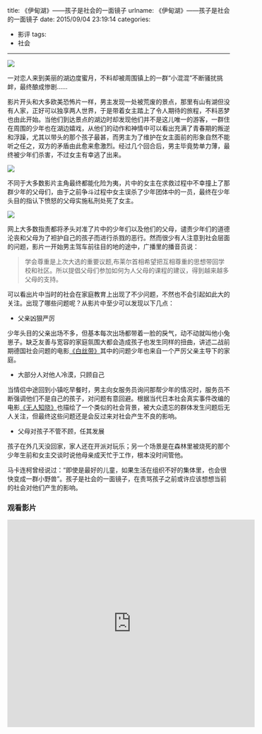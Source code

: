 title: 《伊甸湖》——孩子是社会的一面镜子
urlname: 《伊甸湖》——孩子是社会的一面镜子
date: 2015/09/04 23:19:14
categories:
- 影评
tags:
- 社会

---
![](https://image.covertness.cn/yidianhu_p2258942961.jpg)

一对恋人来到美丽的湖边度蜜月，不料却被周围镇上的一群“小混混”不断骚扰挑衅，最终酿成惨剧......
<!-- more -->

影片开头和大多欧美恐怖片一样，男主发现一处被荒废的景点，那里有山有湖但没有人家，正好可以独享两人世界，于是带着女主踏上了令人期待的旅程，不料恶梦也由此开始。当他们到达景点的湖边时却发现他们并不是这儿唯一的游客，一群住在周围的少年也在湖边嬉戏，从他们的动作和神情中可以看出充满了青春期的叛逆和浮躁，尤其以带头的那个孩子最甚，而男主为了维护在女主面前的形象自然不能听之任之，双方的矛盾由此愈来愈激烈。经过几个回合后，男主毕竟势单力薄，最终被少年们杀害，不过女主有幸逃了出来。

![](https://image.covertness.cn/yidianhu_p1502653609.jpg)

不同于大多数影片主角最终都能化险为夷，片中的女主在求救过程中不幸撞上了那群少年的父母们，由于之前争斗过程中女主误杀了少年团体中的一员，最终在少年头目的指认下愤怒的父母实施私刑处死了女主。

![](https://image.covertness.cn/yidianhu_p1732386921.jpg)

网上大多数指责都将矛头对准了片中的少年们以及他们的父母，谴责少年们的道德沦丧和父母为了袒护自己的孩子而进行杀戮的恶行。然而很少有人注意到社会层面的问题，影片一开始男主驾车前往目的地的途中，广播里的播音员说：
> 学会尊重是上次大选的重要议题,布莱尔首相希望把互相尊重的思想带回学校和社区。所以提倡父母们参加如何为人父母的课程的建议，得到越来越多父母的支持。

可以看出片中当时的社会在家庭教育上出现了不少问题，不然也不会引起如此大的关注。出现了哪些问题呢？从影片中至少可以发现以下几点：

- 父亲凶狠严厉

少年头目的父亲出场不多，但基本每次出场都带着一脸的戾气，动不动就叫他小兔崽子。缺乏友善与宽容的家庭氛围大都会造成孩子也发生同样的扭曲，讲述二战前期德国社会问题的电影[《白丝带》](http://movie.douban.com/subject/2464346/)其中的问题少年也来自一个严厉父亲主导下的家庭。

- 大部分人对他人冷漠，只顾自己

当情侣中途回到小镇吃早餐时，男主向女服务员询问那帮少年的情况时，服务员不断强调他们不是自己的孩子，对问题有意回避。根据当代日本社会真实事件改编的电影[《无人知晓》](http://covertness.me/2015/05/21/%E3%80%8A%E6%97%A0%E4%BA%BA%E7%9F%A5%E6%99%93%E3%80%8B%E2%80%94%E2%80%94%E5%B0%8F%E5%B0%8F%E7%9A%84%E6%A3%BA%E6%9D%90%EF%BC%8C%E5%AE%89%E9%9D%99%E7%9A%84%E5%AD%A9%E5%AD%90/)也描绘了一个类似的社会背景，被大众遗忘的群体发生问题后无人关注，但最终这些问题还是会反过来对社会产生不良的影响。

- 父母对孩子不管不顾，任其发展

孩子在外几天没回家，家人还在开派对玩乐；另一个场景是在森林里被烧死的那个少年生前和女主交谈时说他母亲成天忙于工作，根本没时间管他。

马卡连柯曾经说过：“即使是最好的儿童，如果生活在组织不好的集体里，也会很快变成一群小野兽”。孩子是社会的一面镜子，在责骂孩子之前或许应该想想当前的社会对他们产生的影响。

### 观看影片
<iframe src="http://www.56.com/iframe/NDg1NDEzMTI" width="560" height="470" frameborder="0" allowfullscreen=""></iframe>
